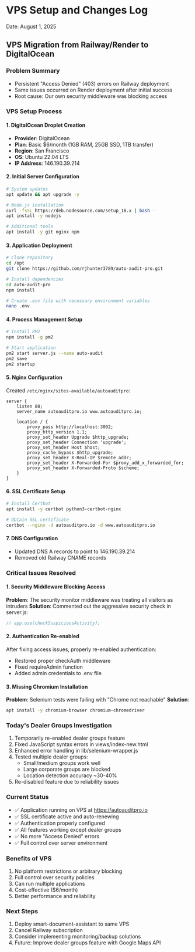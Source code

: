 # VPS Setup and Changes Log
Date: August 1, 2025

## VPS Migration from Railway/Render to DigitalOcean

### Problem Summary
- Persistent "Access Denied" (403) errors on Railway deployment
- Same issues occurred on Render deployment after initial success
- Root cause: Our own security middleware was blocking access

### VPS Setup Process

#### 1. DigitalOcean Droplet Creation
- **Provider**: DigitalOcean
- **Plan**: Basic $6/month (1GB RAM, 25GB SSD, 1TB transfer)
- **Region**: San Francisco
- **OS**: Ubuntu 22.04 LTS
- **IP Address**: 146.190.39.214

#### 2. Initial Server Configuration
```bash
# System updates
apt update && apt upgrade -y

# Node.js installation
curl -fsSL https://deb.nodesource.com/setup_18.x | bash -
apt install -y nodejs

# Additional tools
apt install -y git nginx npm
```

#### 3. Application Deployment
```bash
# Clone repository
cd /opt
git clone https://github.com/rjhunter3789/auto-audit-pro.git

# Install dependencies
cd auto-audit-pro
npm install

# Create .env file with necessary environment variables
nano .env
```

#### 4. Process Management Setup
```bash
# Install PM2
npm install -g pm2

# Start application
pm2 start server.js --name auto-audit
pm2 save
pm2 startup
```

#### 5. Nginx Configuration
Created `/etc/nginx/sites-available/autoauditpro`:
```nginx
server {
    listen 80;
    server_name autoauditpro.io www.autoauditpro.io;

    location / {
        proxy_pass http://localhost:3002;
        proxy_http_version 1.1;
        proxy_set_header Upgrade $http_upgrade;
        proxy_set_header Connection 'upgrade';
        proxy_set_header Host $host;
        proxy_cache_bypass $http_upgrade;
        proxy_set_header X-Real-IP $remote_addr;
        proxy_set_header X-Forwarded-For $proxy_add_x_forwarded_for;
        proxy_set_header X-Forwarded-Proto $scheme;
    }
}
```

#### 6. SSL Certificate Setup
```bash
# Install Certbot
apt install -y certbot python3-certbot-nginx

# Obtain SSL certificate
certbot --nginx -d autoauditpro.io -d www.autoauditpro.io
```

#### 7. DNS Configuration
- Updated DNS A records to point to 146.190.39.214
- Removed old Railway CNAME records

### Critical Issues Resolved

#### 1. Security Middleware Blocking Access
**Problem**: The security monitor middleware was treating all visitors as intruders
**Solution**: Commented out the aggressive security check in server.js:
```javascript
// app.use(checkSuspiciousActivity);
```

#### 2. Authentication Re-enabled
After fixing access issues, properly re-enabled authentication:
- Restored proper checkAuth middleware
- Fixed requireAdmin function
- Added admin credentials to .env file

#### 3. Missing Chromium Installation
**Problem**: Selenium tests were failing with "Chrome not reachable"
**Solution**: 
```bash
apt install -y chromium-browser chromium-chromedriver
```

### Today's Dealer Groups Investigation
1. Temporarily re-enabled dealer groups feature
2. Fixed JavaScript syntax errors in views/index-new.html
3. Enhanced error handling in lib/selenium-wrapper.js
4. Tested multiple dealer groups:
   - Small/medium groups work well
   - Large corporate groups are blocked
   - Location detection accuracy ~30-40%
5. Re-disabled feature due to reliability issues

### Current Status
- ✅ Application running on VPS at https://autoauditpro.io
- ✅ SSL certificate active and auto-renewing
- ✅ Authentication properly configured
- ✅ All features working except dealer groups
- ✅ No more "Access Denied" errors
- ✅ Full control over server environment

### Benefits of VPS
1. No platform restrictions or arbitrary blocking
2. Full control over security policies
3. Can run multiple applications
4. Cost-effective ($6/month)
5. Better performance and reliability

### Next Steps
1. Deploy smart-document-assistant to same VPS
2. Cancel Railway subscription
3. Consider implementing monitoring/backup solutions
4. Future: Improve dealer groups feature with Google Maps API